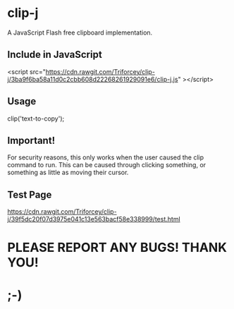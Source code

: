 # clip-j
A JavaScript Flash free clipboard implementation.
## Include in JavaScript
&lt;script src="https://cdn.rawgit.com/Triforcey/clip-j/3ba9f6ba58a11d0c2cbb608d22268261929091e6/clip-j.js" &gt;&lt;/script&gt;
## Usage
clip('text-to-copy');
## Important!
For security reasons, this only works when the user caused the clip command to run. This can be caused through clicking something, or something as little as moving their cursor.
## Test Page
https://cdn.rawgit.com/Triforcey/clip-j/39f5dc20f07d3975e041c13e563bacf58e338999/test.html
# PLEASE REPORT ANY BUGS! THANK YOU!
# ;-)

